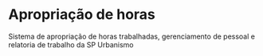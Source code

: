# Apropriação de horas
Sistema de apropriação de horas trabalhadas, gerenciamento de pessoal e relatoria de trabalho da SP Urbanismo
